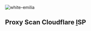 ![white-emilia](https://github.com/user-attachments/assets/f37cee2b-b8a4-40c3-9366-8ddb46301a36)

## Proxy Scan Cloudflare [I](https://github.com/Mayumiwandi/Emilia)SP
